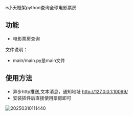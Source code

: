 e小天框架python查询全球电影票房
## 功能
- 电影票房查询

文件说明：
- main/main.py是main文件

## 使用方法
- 异步http推送,文本消息，通知地址 http://127.0.0.1:10099/
- 安装插件后直接使用票房即可

![20250310111440](https://github.com/user-attachments/assets/24bc0532-0c08-42cb-bd6f-ac3080f8580f)


